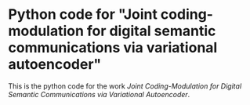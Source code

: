 # Python code for "Joint coding-modulation for digital semantic communications via variational autoencoder"
This is the python code for the work _Joint Coding-Modulation for Digital Semantic Communications via Variational Autoencoder_.
